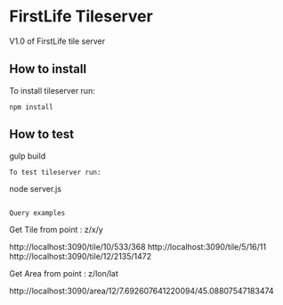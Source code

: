 # FirstLife Tileserver

V1.0 of FirstLife tile server

## How to install
To install tileserver run:

```
npm install
```

## How to test

gulp build
```
To test tileserver run:

```
node server.js
```

Query examples
```
Get Tile from point : z/x/y

http://localhost:3090/tile/10/533/368
http://localhost:3090/tile/5/16/11
http://localhost:3090/tile/12/2135/1472

Get Area from point : z/lon/lat

http://localhost:3090/area/12/7.692607641220094/45.08807547183474
